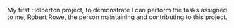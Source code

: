 My first Holberton project, to demonstrate I can perform the tasks assigned to me, Robert Rowe, the person maintaining and contributing to this project. 
